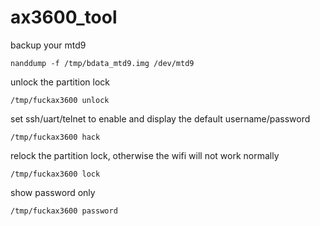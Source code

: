 # ax3600_tool


backup your mtd9

`nanddump -f /tmp/bdata_mtd9.img /dev/mtd9`

unlock the partition lock

`/tmp/fuckax3600 unlock`

set ssh/uart/telnet to enable and display the default username/password

`/tmp/fuckax3600 hack`

relock the partition lock, otherwise the wifi will not work normally 

`/tmp/fuckax3600 lock`

show password only

`/tmp/fuckax3600 password`
